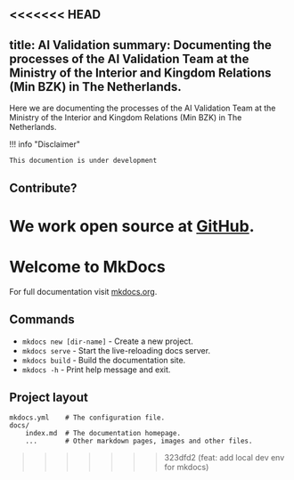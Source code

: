 <<<<<<< HEAD
---
title: AI Validation
summary: Documenting the processes of the AI Validation Team at the Ministry of the Interior and Kingdom Relations (Min BZK) in The Netherlands.
---

Here we are documenting the processes of the AI Validation Team at the Ministry of the Interior and Kingdom Relations
(Min BZK) in The Netherlands.

!!! info "Disclaimer"

    This documention is under development

## Contribute?

We work open source at [GitHub](https://github.com/MinBZK/ai-validation).
=======
# Welcome to MkDocs

For full documentation visit [mkdocs.org](https://www.mkdocs.org).

## Commands

* `mkdocs new [dir-name]` - Create a new project.
* `mkdocs serve` - Start the live-reloading docs server.
* `mkdocs build` - Build the documentation site.
* `mkdocs -h` - Print help message and exit.

## Project layout

    mkdocs.yml    # The configuration file.
    docs/
        index.md  # The documentation homepage.
        ...       # Other markdown pages, images and other files.
>>>>>>> 323dfd2 (feat: add  local dev env for mkdocs)
